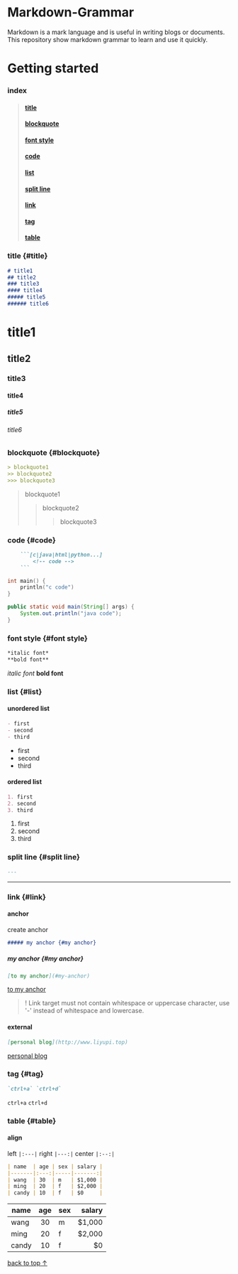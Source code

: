 # Markdown-Grammar
Markdown is a mark language and is useful in writing blogs or documents. This repository show markdown grammar to learn and use it quickly.

# Getting started
### index
>#### [title](#title)
>#### [blockquote](#blockquote)
>#### [font style](#font-style)
>#### [code](#code)
>#### [list](#list)
>#### [split line](#split-line)
>#### [link](#link)
>#### [tag](#tag)
>#### [table](#table)
<!-- title -->
### title {#title}
```markdown
# title1
## title2
### title3
#### title4
##### title5
###### title6
```
# title1
## title2
### title3
#### title4
##### title5
###### title6
<!-- blockquote -->
### blockquote {#blockquote}
```markdown
> blockquote1
>> blockquote2
>>> blockquote3
```
> blockquote1
>> blockquote2
>>> blockquote3
<!-- code -->
### code {#code}
```markdown
    ```[c|java|html|python...]
        <!-- code -->
    ```
```
```c
int main() {
    println("c code")
}
```
```java
public static void main(String[] args) {
    System.out.println("java code");
}
```
<!-- font style -->
### font style {#font style}
```markdown
*italic font* 
**bold font**
```
*italic font* 
**bold font**
<!-- list -->
### list {#list}
#### unordered list
```Markdown
- first
- second
- third
```
- first
- second
- third
#### ordered list
```markdown
1. first
2. second
3. third
```
1. first
2. second
3. third
<!-- split line -->
### split line {#split line}
```markdown
---
```
---
<!-- link -->
### link {#link}
#### anchor
create anchor
```markdown
##### my anchor {#my anchor}
```
##### my anchor {#my anchor}
```markdown
[to my anchor](#my-anchor)
```
[to my anchor](#my-anchor)
> ! Link target must not contain  whitespace or uppercase character, use '-' instead of whitespace and lowercase.
#### external
```markdown
[personal blog](http://www.liyupi.top)
```
[personal blog](http://www.liyupi.top)
<!-- tag -->
### tag {#tag}
```markdown
`ctrl+a` `ctrl+d`
```
`ctrl+a` `ctrl+d`
<!-- table -->
### table {#table}
#### align
left `|:---|`
right `|---:|`
center  `|:--:|`  
```markdown
| name  | age | sex | salary |
|-------|:---:|-----|-------:|
| wang  | 30  | m   | $1,000 |
| ming  | 20  | f   | $2,000 |
| candy | 10  | f   | $0     |
```
| name  | age | sex | salary |
|-------|:---:|-----|-------:|
| wang  | 30  | m   | $1,000 |
| ming  | 20  | f   | $2,000 |
| candy | 10  | f   | $0     |
<!-- back to top -->
[back to top ↑](#markdown-grammar)
